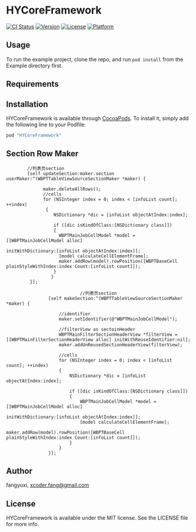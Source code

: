 # HYCoreFramework

[![CI Status](http://img.shields.io/travis/fangyuxi/HYCoreFramework.svg?style=flat)](https://travis-ci.org/fangyuxi/HYCoreFramework)
[![Version](https://img.shields.io/cocoapods/v/HYCoreFramework.svg?style=flat)](http://cocoapods.org/pods/HYCoreFramework)
[![License](https://img.shields.io/cocoapods/l/HYCoreFramework.svg?style=flat)](http://cocoapods.org/pods/HYCoreFramework)
[![Platform](https://img.shields.io/cocoapods/p/HYCoreFramework.svg?style=flat)](http://cocoapods.org/pods/HYCoreFramework)

## Usage

To run the example project, clone the repo, and run `pod install` from the Example directory first.

## Requirements

## Installation

HYCoreFramework is available through [CocoaPods](http://cocoapods.org). To install
it, simply add the following line to your Podfile:

```ruby
pod "HYCoreFramework"
```
## Section Row Maker 

```objc
        //列表页section
        [self updateSection:maker.section userMaker:^(WBPTTableViewSourceSectionMaker *maker) {
                                
              maker.deleteAllRows();
              //cells
              for (NSInteger index = 0; index < [infoList count]; ++index)
               {
                  NSDictionary *dic = [infoList objectAtIndex:index];
                                    
                  if ([dic isKindOfClass:[NSDictionary class]])
                  {
                    WBPTMainJobCellModel *model = [[WBPTMainJobCellModel alloc]
                                                      initWithDictionary:[infoList objectAtIndex:index]];
                    [model calculateCellElementFrame];
                    maker.addRow(model).rowPosition([WBPTBaseCell plainStyleWithIndex:index Count:[infoList count]]);
                  }
                 }
         }];
                            
                            //列表页section
                [self makeSection:^(WBPTTableViewSourceSectionMaker *maker) {
                    
                    //identifier
                    maker.setIdentifier(@"WBPTMainJobCellModel");
                    
                    //filterView as sectoinHeader
                    WBPTMainFilterSectionHeaderView *filterView = [[WBPTMainFilterSectionHeaderView alloc] initWithReuseIdentifier:nil];
                    maker.addUnReusedSectionHeaderView(filterView);
                    
                    //cells
                    for (NSInteger index = 0; index < [infoList count]; ++index)
                    {
                        NSDictionary *dic = [infoList objectAtIndex:index];
                        
                        if ([dic isKindOfClass:[NSDictionary class]])
                        {
                            WBPTMainJobCellModel *model = [[WBPTMainJobCellModel alloc]
                                                           initWithDictionary:[infoList objectAtIndex:index]];
                            [model calculateCellElementFrame];
                            maker.addRow(model).rowPosition([WBPTBaseCell plainStyleWithIndex:index Count:[infoList count]]);
                        }
                    }
                }];
```

## Author

fangyuxi, xcoder.fang@gmail.com

## License

HYCoreFramework is available under the MIT license. See the LICENSE file for more info.
